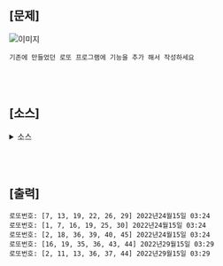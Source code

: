 ## [문제]

![이미지](https://cafeptthumb-phinf.pstatic.net/MjAyMDA4MjhfNDkg/MDAxNTk4NTk0MzkyMTA4.BQc4XgzMnzVyyLbBNyqatktUd9yDKnDCDoWK8iz8NOAg.FlCnG3ccSFe2f6OOumr0AYGyBjjFP31PzdpbAdDeqlEg.PNG/image.png?type=w1600)

    기존에 만들었던 로또 프로그램에 기능을 추가 해서 작성하세요

<br><br>

## [소스]
<details>
<summary> 소스 </summary>

```java
import java.io.BufferedReader;
import java.io.BufferedWriter;
import java.io.FileReader;
import java.io.FileWriter;
import java.text.SimpleDateFormat;
import java.util.Calendar;
import java.util.Set;
import java.util.TreeSet;

class Lotto{
	FileReader fr = null;
	FileWriter fw = null;
	BufferedReader br = null;
	BufferedWriter bw = null;
	Set<Integer> lotto = new TreeSet<>();
	String time;
	
	
	Lotto(){
		this.Time();
		this.number();
	}
	
	void Write() {
		try {
			fw = new FileWriter("Lotto.txt", true);
			bw = new BufferedWriter(fw);
			bw.write("로또번호: " + lotto.toString() + " " + time);
			bw.newLine();
			bw.flush();
		
		} catch (Exception e) {
			// TODO: handle exception
		} finally {
			try {
				fw.close();
				bw.close();
			} catch (Exception e2) {
				// TODO: handle exception
			}
		}
	}
	
	
	void Read() {
		
		try {
			fr = new FileReader("Lotto.txt");	
			br = new BufferedReader(fr);
			
			String line = "";

			for (int i = 0; (line=br.readLine())!=null; i++) {
				System.out.println(line);
			}
					
		} catch (Exception e) {
			// TODO: handle exception
		} finally {
			try {
				fr.close();
				br.close();
			} catch (Exception e2) {
				// TODO: handle exception
			}
		}
	}
		
	
	void Time() {
		Calendar cal = Calendar.getInstance();
		SimpleDateFormat dateFormat = new SimpleDateFormat("yyyy년mm월dd일 hh:mm");
		time = dateFormat.format(cal.getTime());
	}
	
	
	void number() {
		
		for (int i = 0; lotto.size() < 6; i++) {
			lotto.add((int)(Math.random()*45+1));
		}
		
	}
}


public class jackpot {
	public static void main(String[] args) {
		Lotto lotto = new Lotto();
		
		lotto.Write();
		lotto.Read();
	}
	
}

```

</div>
</details>

<br><br>

## [출력]

    로또번호: [7, 13, 19, 22, 26, 29] 2022년24월15일 03:24
    로또번호: [1, 7, 16, 19, 25, 30] 2022년24월15일 03:24
    로또번호: [2, 18, 36, 39, 40, 45] 2022년24월15일 03:24
    로또번호: [16, 19, 35, 36, 43, 44] 2022년29월15일 03:29
    로또번호: [2, 11, 13, 36, 37, 44] 2022년29월15일 03:29